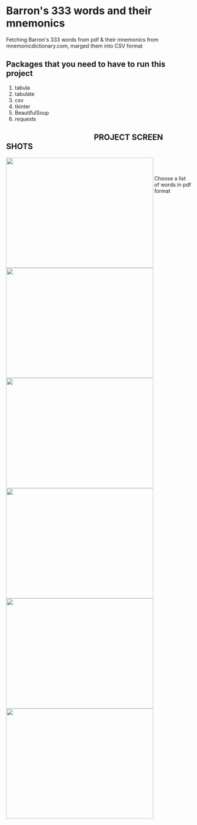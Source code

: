 # Barron's 333 words and their mnemonics
Fetching Barron's 333 words from pdf &amp; their mnemonics from mnemonicdictionary.com, marged them into CSV format

## Packages that you need to have to run this project
   1. tabula
   2. tabulate
   3. csv
   4. tkinter
   5. BeautifulSoup
   6. requests

## &nbsp; &nbsp; &nbsp; &nbsp; &nbsp; &nbsp; &nbsp; &nbsp; &nbsp; &nbsp; &nbsp; &nbsp; &nbsp; &nbsp; &nbsp; &nbsp; &nbsp; &nbsp; &nbsp; &nbsp; &nbsp; &nbsp; &nbsp; &nbsp; PROJECT SCREEN SHOTS
<p>
<a href="url"><img src="https://user-images.githubusercontent.com/38793982/67941745-88648780-fc00-11e9-914f-c8d7708a8d19.PNG" align="left" height="300" width="400" ></a> <a href="url"><img src="https://user-images.githubusercontent.com/38793982/67941949-e42f1080-fc00-11e9-8dec-faaded79d84e.PNG" align="left" height="300" width="400" ></a><br/><br/>
 </p>
 
 
 
<p>
   Choose a list of words in pdf format
</p>



<p>
<a href="url"><img src="https://user-images.githubusercontent.com/38793982/67941975-f90ba400-fc00-11e9-8018-bd8b48b2350b.PNG" align="left" height="300" width="400" ></a> <a href="url"><img src="https://user-images.githubusercontent.com/38793982/67942013-0c1e7400-fc01-11e9-9e5e-c3c9f5f6fb38.PNG" align="left" height="300" width="400" ></a><br/><br/>
 </p>
 
 <p>
<a href="url"><img src="https://user-images.githubusercontent.com/38793982/67942101-49830180-fc01-11e9-9c07-0ffbb0b2c23a.PNG" align="left" height="300" width="400" ></a> <a href="url"><img src="https://user-images.githubusercontent.com/38793982/67942125-569ff080-fc01-11e9-8d4d-6068b14fdadd.PNG" align="left" height="300" width="400" ></a><br/><br/>
 </p>
